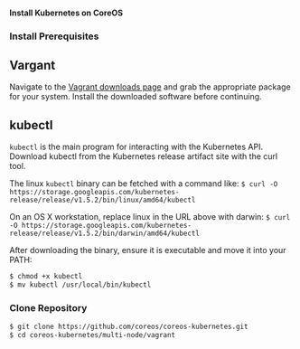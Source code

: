 #### Install Kubernetes on CoreOS

### Install Prerequisites

## Vargant
Navigate to the [Vagrant downloads page](https://www.vagrantup.com/downloads.html)
and grab the appropriate package for your system.
Install the downloaded software before continuing.

## kubectl
`kubectl` is the main program for interacting with the Kubernetes API.
Download kubectl from the Kubernetes release artifact site with the curl tool.

The linux `kubectl` binary can be fetched with a command like:
`$ curl -O https://storage.googleapis.com/kubernetes-release/release/v1.5.2/bin/linux/amd64/kubectl`

On an OS X workstation, replace linux in the URL above with darwin:
`$ curl -O https://storage.googleapis.com/kubernetes-release/release/v1.5.2/bin/darwin/amd64/kubectl`

After downloading the binary, ensure it is executable and move it into your PATH:

``` bash
$ chmod +x kubectl
$ mv kubectl /usr/local/bin/kubectl
```

### Clone Repository

``` bash
$ git clone https://github.com/coreos/coreos-kubernetes.git
$ cd coreos-kubernetes/multi-node/vagrant
```
